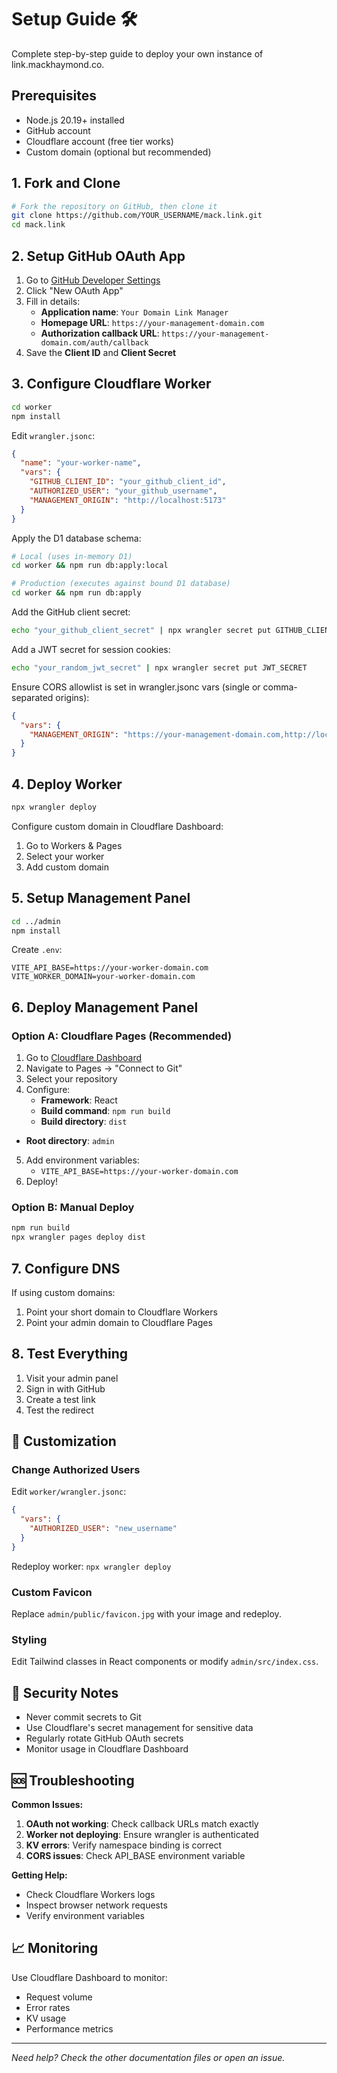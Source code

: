 # Setup Guide 🛠

Complete step-by-step guide to deploy your own instance of link.mackhaymond.co.

## Prerequisites

- Node.js 20.19+ installed
- GitHub account
- Cloudflare account (free tier works)
- Custom domain (optional but recommended)

## 1. Fork and Clone

```bash
# Fork the repository on GitHub, then clone it
git clone https://github.com/YOUR_USERNAME/mack.link.git
cd mack.link
```

## 2. Setup GitHub OAuth App

1. Go to [GitHub Developer Settings](https://github.com/settings/developers)
2. Click "New OAuth App"
3. Fill in details:
   - **Application name**: `Your Domain Link Manager`
   - **Homepage URL**: `https://your-management-domain.com`
   - **Authorization callback URL**: `https://your-management-domain.com/auth/callback`
4. Save the **Client ID** and **Client Secret**

## 3. Configure Cloudflare Worker

```bash
cd worker
npm install
```

Edit `wrangler.jsonc`:
```json
{
  "name": "your-worker-name",
  "vars": {
    "GITHUB_CLIENT_ID": "your_github_client_id",
    "AUTHORIZED_USER": "your_github_username",
    "MANAGEMENT_ORIGIN": "http://localhost:5173"
  }
}
```

Apply the D1 database schema:
```bash
# Local (uses in-memory D1)
cd worker && npm run db:apply:local

# Production (executes against bound D1 database)
cd worker && npm run db:apply
```

Add the GitHub client secret:
```bash
echo "your_github_client_secret" | npx wrangler secret put GITHUB_CLIENT_SECRET
```

Add a JWT secret for session cookies:
```bash
echo "your_random_jwt_secret" | npx wrangler secret put JWT_SECRET
```

Ensure CORS allowlist is set in wrangler.jsonc vars (single or comma-separated origins):
```json
{
  "vars": {
    "MANAGEMENT_ORIGIN": "https://your-management-domain.com,http://localhost:5173"
  }
}
```

## 4. Deploy Worker

```bash
npx wrangler deploy
```

Configure custom domain in Cloudflare Dashboard:
1. Go to Workers & Pages
2. Select your worker
3. Add custom domain

## 5. Setup Management Panel

```bash
cd ../admin
npm install
```

Create `.env`:
```env
VITE_API_BASE=https://your-worker-domain.com
VITE_WORKER_DOMAIN=your-worker-domain.com
```

## 6. Deploy Management Panel

### Option A: Cloudflare Pages (Recommended)

1. Go to [Cloudflare Dashboard](https://dash.cloudflare.com)
2. Navigate to Pages → "Connect to Git"
3. Select your repository
4. Configure:
   - **Framework**: React
   - **Build command**: `npm run build`
   - **Build directory**: `dist`
- **Root directory**: `admin`
5. Add environment variables:
   - `VITE_API_BASE=https://your-worker-domain.com`
6. Deploy!

### Option B: Manual Deploy

```bash
npm run build
npx wrangler pages deploy dist
```

## 7. Configure DNS

If using custom domains:
1. Point your short domain to Cloudflare Workers
2. Point your admin domain to Cloudflare Pages

## 8. Test Everything

1. Visit your admin panel
2. Sign in with GitHub
3. Create a test link
4. Test the redirect

## 🔧 Customization

### Change Authorized Users

Edit `worker/wrangler.jsonc`:
```json
{
  "vars": {
    "AUTHORIZED_USER": "new_username"
  }
}
```

Redeploy worker: `npx wrangler deploy`

### Custom Favicon

Replace `admin/public/favicon.jpg` with your image and redeploy.

### Styling

Edit Tailwind classes in React components or modify `admin/src/index.css`.

## 🚨 Security Notes

- Never commit secrets to Git
- Use Cloudflare's secret management for sensitive data
- Regularly rotate GitHub OAuth secrets
- Monitor usage in Cloudflare Dashboard

## 🆘 Troubleshooting

**Common Issues:**

1. **OAuth not working**: Check callback URLs match exactly
2. **Worker not deploying**: Ensure wrangler is authenticated
3. **KV errors**: Verify namespace binding is correct
4. **CORS issues**: Check API_BASE environment variable

**Getting Help:**

- Check Cloudflare Workers logs
- Inspect browser network requests
- Verify environment variables

## 📈 Monitoring

Use Cloudflare Dashboard to monitor:
- Request volume
- Error rates
- KV usage
- Performance metrics

---

*Need help? Check the other documentation files or open an issue.*